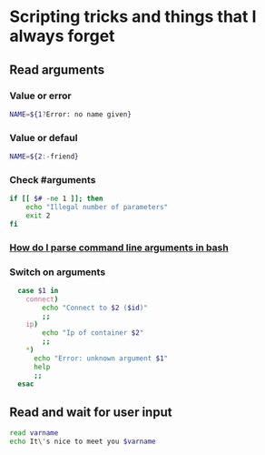 # Scripting tricks and things that I always forget

## Read arguments
### Value or error
```bash
NAME=${1?Error: no name given}
```

### Value or defaul
```bash
NAME=${2:-friend}
```

### Check #arguments
```bash
if [[ $# -ne 1 ]]; then
    echo "Illegal number of parameters"
    exit 2
fi
```

### [How do I parse command line arguments in bash](https://stackoverflow.com/questions/192249/how-do-i-parse-command-line-arguments-in-bash)

### Switch on arguments
```bash
  case $1 in
    connect)
        echo "Connect to $2 ($id)"
        ;;
    ip)
        echo "Ip of container $2"
        ;;
    *) 
      echo "Error: unknown argument $1"
      help
      ;;
  esac
```
## Read and wait for user input
```bash
read varname
echo It\'s nice to meet you $varname
```
